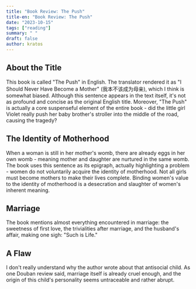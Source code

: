 ```yaml
---
title: "Book Review: The Push"
title-en: "Book Review: The Push"
date: "2023-10-15"
tags: ["reading"]
summary: " "
draft: false
author: kratos
---
```


## About the Title

This book is called "The Push" in English. The translator rendered it as "I Should Never Have Become a Mother" (我本不该成为母亲), which I think is somewhat biased. Although this sentence appears in the text itself, it's not as profound and concise as the original English title. Moreover, "The Push" is actually a core suspenseful element of the entire book - did the little girl Violet really push her baby brother's stroller into the middle of the road, causing the tragedy?

## The Identity of Motherhood

When a woman is still in her mother's womb, there are already eggs in her own womb - meaning mother and daughter are nurtured in the same womb. The book uses this sentence as its epigraph, actually highlighting a problem - women do not voluntarily acquire the identity of motherhood. Not all girls must become mothers to make their lives complete. Binding women's value to the identity of motherhood is a desecration and slaughter of women's inherent meaning.

## Marriage

The book mentions almost everything encountered in marriage: the sweetness of first love, the trivialities after marriage, and the husband's affair, making one sigh: "Such is Life."

## A Flaw

I don't really understand why the author wrote about that antisocial child. As one Douban review said, marriage itself is already cruel enough, and the origin of this child's personality seems untraceable and rather abrupt.